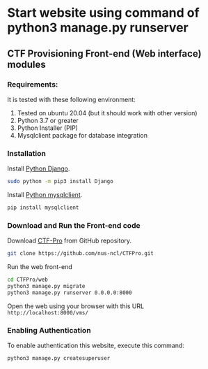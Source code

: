 
Start website using command of python3 manage.py runserver
=======
## CTF Provisioning Front-end (Web interface) modules

### Requirements:

It is tested with these following environment:
1. Tested on ubuntu 20.04 (but it should work with other version)
2. Python 3.7 or greater
3. Python Installer (PIP)
4. Mysqlclient package for database integration

### Installation

Install [Python Django](https://docs.djangoproject.com/en/3.2/topics/install/).

```bash
sudo python -m pip3 install Django
```

Install [Python mysqlclient](https://pypi.org/project/mysqlclient/).

```bash
pip install mysqlclient
```


### Download and Run the Front-end code

Download [CTF-Pro](https://github.com/nus-ncl/CTFPro) from GitHub repository.

```bash
git clone https://github.com/nus-ncl/CTFPro.git
```

Run the web front-end

```bash
cd CTFPro/web
python3 manage.py migrate
python3 manage.py runserver 0.0.0.0:8000
```

Open the web using your browser with this URL `http://localhost:8000/vms/`

### Enabling Authentication

To enable authentication this website, execute this command:

```bash
python3 manage.py createsuperuser
```
